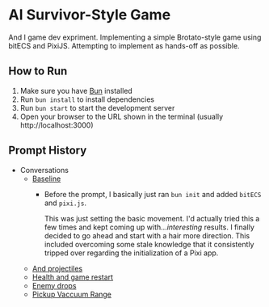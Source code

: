 # AI Survivor-Style Game

And I game dev expriment. Implementing a simple Brotato-style game using bitECS and PixiJS. Attempting to implement as hands-off as possible.

## How to Run

1. Make sure you have [Bun](https://bun.sh/) installed
2. Run `bun install` to install dependencies
3. Run `bun start` to start the development server
4. Open your browser to the URL shown in the terminal (usually http://localhost:3000)

## Prompt History

- Conversations
	- [Baseline](./conversation/conversation-1-44378ec.md)
		- Before the prompt, I basically just ran `bun init` and added `bitECS` and `pixi.js`.

			This was just setting the basic movement. I'd actually tried this a few times and kept coming up with..._interesting_ results. I finally decided to go ahead and start with a hair more direction. This included overcoming some stale knowledge that it consistently tripped over regarding the initialization of a Pixi app.
	- [And projectiles](./conversations/conversation-2-36f2655.md)
	- [Health and game restart](./conversations/conversation-3-76ea286.md)
	- [Enemy drops](./conversations/conversation-4-dd5e538.md)
	- [Pickup Vaccuum Range](./conversations/conversation-5-59d75fa.md)

